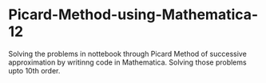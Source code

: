 # Picard-Method-using-Mathematica-12
Solving the problems in  nottebook through Picard Method of successive approximation by writinng code in
Mathematica. Solving those problems upto 10th order.
